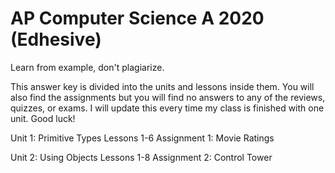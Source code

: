 # AP Computer Science A 2020 (Edhesive)
Learn from example, don't plagiarize.

This answer key is divided into the units and lessons inside them. You will also find the assignments but you will find no answers to any of the reviews, quizzes, or exams. I will update this every time my class is finished with one unit. Good luck!

Unit 1: Primitive Types
  Lessons 1-6
  Assignment 1: Movie Ratings
  
Unit 2: Using Objects
  Lessons 1-8
  Assignment 2: Control Tower
